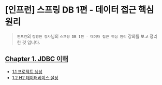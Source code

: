 # [인프런] 스프링 DB 1편 - 데이터 접근 핵심 원리

> `인프런`의 `김영한 강사`님의 `스프링 DB 1편 - 데이터 접근 핵심 원리` 강의를 보고 정리한 것 입니다.

## [Chapter 1. JDBC 이해](https://github.com/jojiapp/TIL/blob/master/spring/스프링-DB-1편-데이터-접근-핵심-원리/Chapter-1-JDBC-이해.md#Chapter-1-JDBC-이해)

- [1.1 프로젝트 생성](https://github.com/jojiapp/TIL/blob/master/spring/스프링-DB-1편-데이터-접근-핵심-원리/Chapter-1-JDBC-이해.md#11-프로젝트-생성)
- [1.2 H2 데이터베이스 설정](https://github.com/jojiapp/TIL/blob/master/spring/스프링-DB-1편-데이터-접근-핵심-원리/Chapter-1-JDBC-이해.md#12-H2-데이터베이스-설정)